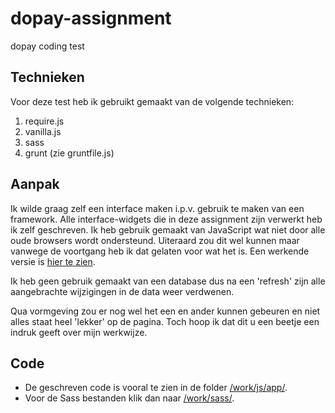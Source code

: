 # dopay-assignment

dopay coding test

## Technieken

Voor deze test heb ik gebruikt gemaakt van de volgende technieken:

1. require.js
2. vanilla.js
3. sass
4. grunt (zie gruntfile.js)

## Aanpak

Ik wilde graag zelf een interface maken i.p.v. gebruik te maken van een framework. Alle interface-widgets die in deze assignment zijn verwerkt heb ik zelf geschreven. Ik heb gebruik gemaakt van JavaScript wat niet door alle oude browsers wordt ondersteund. Uiteraard zou dit wel kunnen maar vanwege de voortgang heb ik dat gelaten voor wat het is. Een werkende versie is [hier te zien](http://kladebo.home.xs4all.nl/dopay/). 

Ik heb geen gebruik gemaakt van een database dus na een 'refresh' zijn alle aangebrachte wijzigingen in de data weer verdwenen. 

Qua vormgeving zou er nog wel het een en ander kunnen gebeuren en niet alles staat heel 'lekker' op de pagina. Toch hoop ik dat dit u een beetje een indruk geeft over mijn werkwijze.

## Code

* De geschreven code is vooral te zien in de folder [/work/js/app/](/work/js/app/).
* Voor de Sass bestanden klik dan naar [/work/sass/](/work/sass/).
